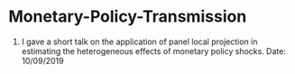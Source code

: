 # Monetary-Policy-Transmission
1. I gave a short talk on the application of panel local projection in estimating the heterogeneous effects of monetary policy shocks.
   Date: 10/09/2019 
   

